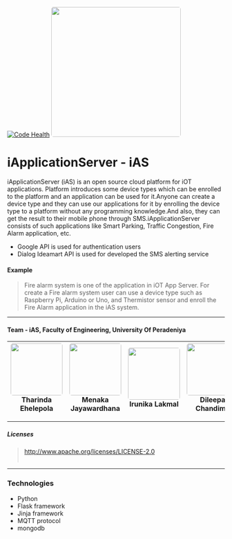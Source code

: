 [![Code Health](https://landscape.io/github/menakaj/team---iAS/master/landscape.svg?style=flat)](https://landscape.io/github/menakaj/team---iAS/master)
<img style="border-radius:5px;margin-left:auto;margin-right:auto" src="https://raw.githubusercontent.com/CodeLankaHack/team---iAS/master/iAS/static/images/logoiAS.png" width="300px">
# iApplicationServer - iAS



iApplicationServer (iAS) is an open source cloud platform for iOT applications. Platform introduces some device types which can be enrolled to the platform and an application can be used for it.Anyone can create a device type and they can use our applications for it by enrolling the device type to a platform without any programming knowledge.And also, they can get the result to their mobile phone through SMS.iApplicationServer consists of such applications like Smart Parking, Traffic Congestion, Fire Alarm application, etc.

* Google API is used for authentication users
* Dialog Ideamart API is used for developed the SMS alerting service


#### Example
>Fire alarm system is one of the
application in iOT App Server. For create a Fire alarm system
user can use a device type such as Raspberry Pi, Arduino or Uno, and Thermistor sensor and enroll the Fire Alarm application in the iAS system. 

<hr>

#### Team - iAS, Faculty of Engineering, University Of Peradeniya 
<img style="border-radius:5px" src="https://avatars2.githubusercontent.com/u/9385170?v=3&s=460" width="120px"><br>Tharinda Ehelepola | <img style="border-radius:5px" src="https://avatars0.githubusercontent.com/u/10165411?v=3&s=460" width="120px"><br>Menaka Jayawardhana  | <img style="border-radius:5px" src="https://avatars1.githubusercontent.com/u/9251082?v=3&s=460" width="120px"><br>Irunika Lakmal  | <img style="border-radius:5px" src="https://avatars2.githubusercontent.com/u/9445375?v=3&s=460" width="120px"><br>Dileepa Chandima 
------------ | ------------- | ------------ | -------------

<hr>

##### Licenses

> http://www.apache.org/licenses/LICENSE-2.0<br><br>
<hr>

### Technologies

* Python
* Flask framework
* Jinja framework
* MQTT protocol
* mongodb 
